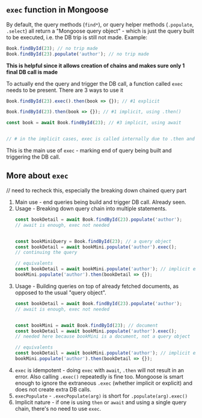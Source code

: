 ## `exec` function in Mongoose
By default, the query methods (`find*`), or query helper methods (`.populate`, `.select`) all return a "Mongoose query object" - which is just the query built to be executed, i.e. the DB trip is still not made. Example:
```js
Book.findById(23); // no trip made
Book.findById(23).populate('author'); // no trip made
```

**This is helpful since it allows creation of chains and makes sure only 1 final DB call is made**

To actually end the query and trigger the DB call, a function called `exec` needs to be present. There are 3 ways to use it
```js
Book.findById(23).exec().then(book => {}); // #1 explicit

Book.findById(23).then(book => {}); // #1 implicit, using .then()

const book = await Book.findById(23); // #3 implicit, using await


// # in the implicit cases, exec is called internally due to .then and await - the promise handling constructs
```

This is the main use of `exec` - marking end of query being built and triggering the DB call.


## More about `exec`
// need to recheck this, especially the breaking down chained query part

1. Main use - end queries being build and trigger DB call. Already seen.
2. Usage - Breaking down query chain into multiple statements.
	```js
	const bookDetail = await Book.findById(23).populate('author');
	// await is enough, exec not needed

	
	const bookMiniQuery = Book.findById(23); // a query object
	const bookDetail = await bookMini.populate('author').exec();
	// continuing the query

	// equivalents
	const bookDetail = await bookMini.populate('author'); // implicit exec
	bookMini.populate('author').then(bookDetail => {});
	```
3. Usage - Building queries on top of already fetched documents, as opposed to the usual "query object".
	```js
	const bookDetail = await Book.findById(23).populate('author');
	// await is enough, exec not needed

	
	const bookMini = await Book.findById(23); // document
	const bookDetail = await bookMini.populate('author').exec();
	// needed here because bookMini is a document, not a query object
	
	// equivalents
	const bookDetail = await bookMini.populate('author'); // implicit exec
	bookMini.populate('author').then(bookDetail => {});
	```
4. `exec` is idempotent - doing `exec` with `await`, `.then` will not result in an error. Also calling `.exec()` repeatedly is fine too. Mongoose is smart enough to ignore the extraneous `.exec` (whether implicit or explicit) and does not create extra DB calls.
5. `execPopulate` - `.execPopulate(arg)` is short for `.populate(arg).exec()`
6. Implicit nature - if one is using `then` or `await` and using a single query chain, there's no need to use `exec`.
